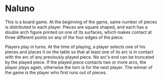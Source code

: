 # Naluno

This is a board game. At the beginning of the game, same number of pieces is distributed to each player. Pieces are square shaped, and each has a double arch figure printed on one of its surfaces, which makes contact at three different points on any of the four edges of the piece.

Players play in turns. At the time of playing, a player selects one of his pieces and places it on the table so that at least one of its arc is in contact with the arc of any previously played piece. No arc's end can be truncated by the played piece. If the played piece contacts two or more arcs, the player plays again, otherwise the turn is for the next player. The winner of the game is the player who first runs out of pieces.


